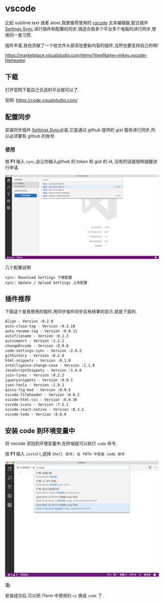 # vscode

比起 sublime text 或者 atom,我更推荐使用的 [vscode](https://code.visualstudio.com/) 文本编辑器,配合插件 [Settings Sync](https://marketplace.visualstudio.com/items?itemName=Shan.code-settings-sync) 进行插件和配置的同步,很适合我多个平台多个电脑的进行同步,使用同一套习惯.

插件丰富,我也贡献了一个给文件头部添加更新内容的插件,当然也要支持自己的啊!

https://marketplace.visualstudio.com/items?itemName=mikey.vscode-fileheader

## 下载

打开官网下载自己合适的平台就可以了.

官网: https://code.visualstudio.com/

## 配置同步

安装同步插件 [Settings Sync](https://marketplace.visualstudio.com/items?itemName=Shan.code-settings-sync)必装,它是通过 github 提供的 gist 服务进行同步,所以必须要有 github 的账号.

### 使用

按 **F1** 输入 `sync`,会让你输入github 的 token 和 gist 的 id, 没有的话就按照提醒进行申请.

![](/_resource/mac/vscode/0.png)

几个配置说明

```
sync: Download Settings 下载配置
sync: Update / Upload Settings 上传配置
```

## 插件推荐

下面这个是我使用的插件,用同步插件同步后有结果的显示,就是下面的.

```
Align - Version :0.2.0
auto-close-tag - Version :0.3.10
auto-rename-tag - Version :0.0.11
autofilename - Version :0.1.3
autoimport - Version :1.2.2
changeEncode - Version :0.0.8
code-settings-sync - Version :2.6.2
githistory - Version :0.2.0
html-snippets - Version :0.1.0
intelligence-change-case - Version :1.1.0
JavaScriptSnippets - Version :1.4.0
join-lines - Version :0.2.2
jquerysnippets - Version :0.0.1
json-tools - Version :1.0.2
qiniu-fig-bed - Version :0.0.5
vscode-fileheader - Version :0.0.2
vscode-html-css - Version :0.0.36
vscode-icons - Version :7.5.1
vscode-react-native - Version :0.3.2
vscode-todo - Version :0.8.0
```

## 安装 code 到环境变量中

将 vscode 添加到环境变量中,在终端就可以执行 `code` 命令.

按 **F1** 输入 `install`,选择 `Shell 命令: 在 PATH 中安装 code 命令`

![](/_resource/mac/vscode/1.png)

**注:**

安装成功后,可以把 iTerm 中使用的 `vi` 换成 `code` 了.



